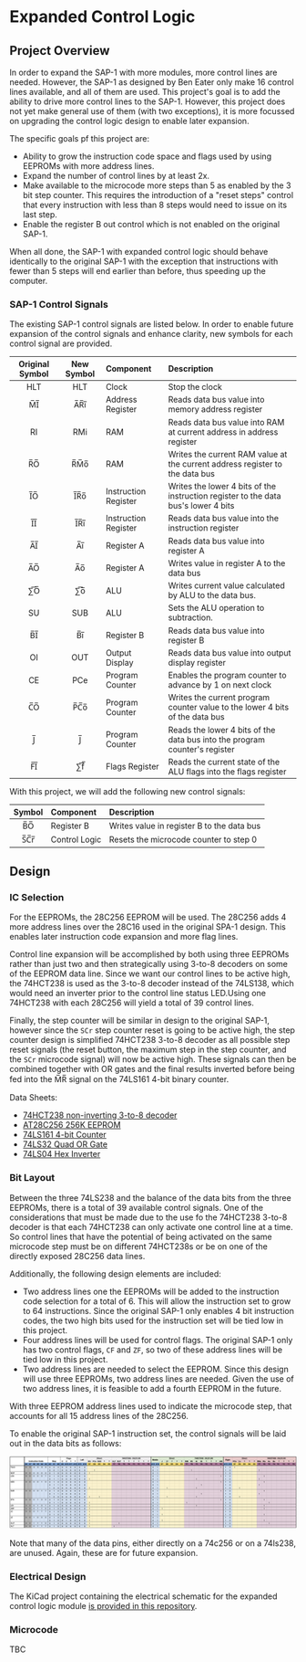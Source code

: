 # Expanded Control Logic
## Project Overview
In order to expand the SAP-1 with more modules, more control lines are needed. However, the SAP-1 as designed by Ben Eater only make 16 control lines available, and all of them are used. This project's goal is to add the ability to drive more control lines to the SAP-1. However, this project does not yet make general use of them (with two exceptions), it is more focussed on upgrading the control logic design to enable later expansion.

The specific goals pf this project are:
* Ability to grow the instruction code space and flags used by using EEPROMs with more address lines. 
* Expand the number of control lines by at least 2x.
* Make available to the microcode more steps than 5 as enabled by the 3 bit step counter. This requires the introduction of a "reset steps" control that every instruction with less than 8 steps would need to issue on its last step. 
* Enable the register B out control which is not enabled on the original SAP-1. 

When all done, the SAP-1 with expanded control logic should behave identically to the original SAP-1 with the exception that instructions with fewer than 5 steps will end earlier than before, thus speeding up the computer. 


### SAP-1 Control Signals

The existing SAP-1 control signals are listed below. In order to enable future expansion of the control signals and enhance clarity, new symbols for each control signal are provided.

| Original Symbol | New Symbol |Component | Description |
|:-:|:-:|:--|:--|
| HLT | HLT | Clock | Stop the clock |
| M̅I̅ | A̅R̅i̅ | Address Register | Reads data bus value into memory address register |
| RI | RMi | RAM | Reads data bus value into RAM at current address in address register |
| R̅O̅ | R̅M̅o̅ | RAM | Writes the current RAM value at the current address register to the data bus |
| I̅O̅ | I̅R̅o̅ | Instruction Register | Writes the lower 4 bits of the instruction register to the data bus's lower 4 bits |
| I̅I̅ | I̅R̅i̅ | Instruction Register | Reads data bus value into the instruction register |
| A̅I̅ | A̅i̅ | Register A | Reads data bus value into register A |
| A̅O̅ | A̅o̅ | Register A | Writes value in register A to the data bus |
| ∑̅O̅ | ∑̅o̅ |ALU | Writes current value calculated by ALU to the data bus. |
| SU | SUB | ALU | Sets the ALU operation to subtraction. |
| B̅I̅ | B̅i̅ |Register B | Reads data bus value into register B |
| OI | OUT | Output Display | Reads data bus value into output display register |
| CE | PCe | Program Counter | Enables the program counter to advance by 1 on next clock |
| C̅O̅ | P̅C̅o̅ |Program Counter | Writes the current program counter value to the lower 4 bits of the data bus |
| J̅ | J̅ | Program Counter | Reads the lower 4 bits of the data bus into the program counter's register |
| F̅I̅ | ∑̅f̅ | Flags Register | Reads the current state of the ALU flags into the flags register |


With this project, we will add the following new control signals:

| Symbol | Component | Description |
|:-:|:--|:--|
| B̅O̅ | Register B | Writes value in register B to the data bus |
| S̅C̅r̅ | Control Logic | Resets the microcode counter to step 0 |

## Design

### IC Selection
For the EEPROMs, the 28C256 EEPROM will be used. The 28C256 adds 4 more address lines over the 28C16 used in the original SPA-1 design. This enables later instruction code expansion and more flag lines. 

Control line expansion will be accomplished by both using three EEPROMs rather than just two and then strategically using 3-to-8 decoders on some of the EEPROM data line. Since we want our control lines to be active high, the 74HCT238 is used as the 3-to-8 decoder instead of the 74LS138, which would need an inverter prior to the control line status LED.Using one 74HCT238 with each 28C256 will yield a total of 39 control lines.

Finally, the step counter will be similar in design to the original SAP-1, however since the `SCr` step counter reset is going to be active high, the step counter design is simplified 74HCT238 3-to-8 decoder as all possible step reset signals (the reset button, the maximum step in the step counter, and the `SCr` microcode signal) will now be active high. These signals can then be combined together with OR gates and the final results inverted before being fed into the M̅R̅ signal on the 74LS161 4-bit binary counter.

Data Sheets:
* [74HCT238 non-inverting 3-to-8 decoder](https://www.ti.com/lit/ds/symlink/cd74hct238.pdf)
* [AT28C256 256K EEPROM](https://www.mouser.com/datasheet/2/268/doc0006-1108095.pdf)
* [74LS161 4-bit Counter](https://www.ti.com/lit/ds/symlink/sn74ls161a.pdf)
* [74LS32 Quad OR Gate](https://www.ti.com/lit/ds/symlink/sn74ls32.pdf)
* [74LS04 Hex Inverter](https://www.ti.com/lit/ds/symlink/sn74ls04.pdf)

### Bit Layout

Between the three 74LS238 and the balance of the data bits from the three EEPROMs, there is a total of 39 available control signals. One of the considerations that must be made due to the use fo the 74HCT238 3-to-8 decoder is that each 74HCT238 can only activate one control line at a time. So control lines that have the potential of being activated on the same microcode step must be on different 74HCT238s or be on one of the directly exposed 28C256 data lines. 

Additionally, the following design elements are included:
* Two address lines one the EEPROMs will be added to the instruction code selection for a total of 6. This will allow the instruction set to grow to 64 instructions. Since the original SAP-1 only enables 4 bit instruction codes, the two high bits used for the instruction set will be tied low in this project. 
* Four address lines will be used for control flags. The original SAP-1 only has two control flags, `CF` and `ZF`, so two of these address lines will be tied low in this project.
* Two address lines are needed to select the EEPROM. Since this design will use three EEPROMs, two address lines are needed. Given the use of two address lines, it is feasible to add a fourth EEPROM in the future. 

With three EEPROM address lines used to indicate the microcode step, that accounts for all 15 address lines of the 28C256.

To enable the original SAP-1 instruction set, the control signals will be laid out in the data bits as follows:

![Expanded Control Logic Microcode Diagram](sap-1-expanded-control-logic-original-instructions-microcode.png)

Note that many of the data pins, either directly on a 74c256 or on a 74ls238, are unused. Again, these are for future expansion.

### Electrical Design
The KiCad project containing the electrical schematic for the expanded control logic module [is provided in this repository](./control-logic/). 

### Microcode

TBC

